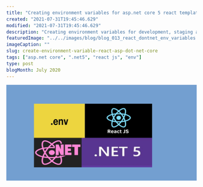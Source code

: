 ```yaml
---
title: "Creating environment variables for asp.net core 5 react templates"
created: "2021-07-31T19:45:46.629"
modified: "2021-07-31T19:45:46.629"
description: "Creating environment variables for development, staging and production for React with asp.net core 5 template"
featuredImage: "../../images/blog/blog_013_react_dontnet_env_variables.jpg"
imageCaption: ""
slug: create-environment-variable-react-asp-dot-net-core
tags: ["asp.net core", ".net5", "react js", "env"]
type: post
blogMonth: July 2020
---
```


![blog image](../../images/blog/blog_013_react_dontnet_env_variables.jpg " ")
